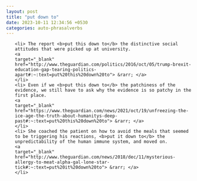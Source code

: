```yaml
---
layout: post
title: "put down to"
date: 2023-10-11 12:34:56 +0530
categories: auto-phrasalverbs
---
```

<ol>

    <li> The report <b>put this down to</b> the distinctive social attitudes that were picked up at university.
    <a 
    target="_blank" 
    href="http://www.theguardian.com/politics/2016/oct/05/trump-brexit-education-gap-tearing-politics-apart#:~:text=put%20this%20down%20to"> &rarr; </a>
    </li>
    <li> Even if we <b>put this down to</b> the patchiness of the evidence, we still have to ask why the evidence is so patchy in the first place.
    <a 
    target="_blank" 
    href="https://www.theguardian.com/news/2021/oct/19/unfreezing-the-ice-age-the-truth-about-humanitys-deep-past#:~:text=put%20this%20down%20to"> &rarr; </a>
    </li>
    <li> She coached the patient on how to avoid the meals that seemed to be triggering his reactions, <b>put it down to</b> the unpredictability of the human immune system, and moved on.
    <a 
    target="_blank" 
    href="http://www.theguardian.com/news/2018/dec/11/mysterious-allergy-to-meat-alpha-gal-lone-star-tick#:~:text=put%20it%20down%20to"> &rarr; </a>
    </li>